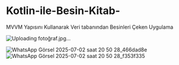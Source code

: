 # Kotlin-ile-Besin-Kitab-
MVVM Yapısını Kullanarak Veri tabanından Besinleri Çeken Uygulama 

![Uploading fotoğraf.jpg…]()

![WhatsApp Görsel 2025-07-02 saat 20 50 28_466dad8e](https://github.com/user-attachments/assets/feb2d992-ad34-403b-9a44-95a706075657)
![WhatsApp Görsel 2025-07-02 saat 20 50 28_f353f335](https://github.com/user-attachments/assets/a222d76a-97a6-4a40-a4e7-c436c205bbbb)

